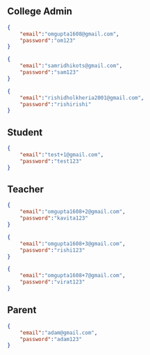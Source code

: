 ## College Admin
``` json
{
    "email":"omgupta1608@gmail.com",
    "password":"om123"
}
```
``` json
{
    "email":"samridhikots@gmail.com",
    "password":"sam123"
}
```
``` json
{
    "email":"rishidholkheria2001@gmail.com",
    "password":"rishirishi"
}
```
## Student
``` json
{
    "email":"test+1@gmail.com",
    "password":"test123"
}
```

## Teacher
``` json
{
    "email":"omgupta1608+2@gmail.com",
    "password":"kavita123"
}
```
``` json
{
    "email":"omgupta1608+3@gmail.com",
    "password":"rishi123"
}
```
``` json
{
    "email":"omgupta1608+7@gmail.com",
    "password":"virat123"
}
```

## Parent
```json
{
    "email":"adam@gmail.com",
    "password":"adam123"
}
```